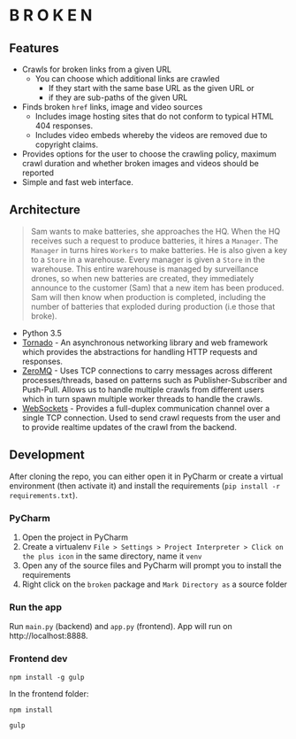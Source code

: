 # B R O K E N

## Features
* Crawls for broken links from a given URL
    - You can choose which additional links are crawled
        + If they start with the same base URL as the given URL or
        + if they are sub-paths of the given URL
* Finds broken `href` links, image and video sources
    - Includes image hosting sites that do not conform to typical HTML 404 responses.
    - Includes video embeds whereby the videos are removed due to copyright claims.
* Provides options for the user to choose the crawling policy, maximum crawl duration and whether broken images and videos should be reported
* Simple and fast web interface.

## Architecture

>Sam wants to make batteries, she approaches the HQ. When the HQ receives such a request to produce batteries, it hires a `Manager`. The `Manager` in turns hires `Workers` to make batteries. He is also given a key to a `Store` in a warehouse. Every manager is given a `Store` in the warehouse. This entire warehouse is managed by surveillance drones, so when new batteries are created, they immediately announce to the customer (Sam) that a new item has been produced. Sam will then know when production is completed, including the number of batteries that exploded during production (i.e those that broke).

* Python 3.5
* [Tornado](http://www.tornadoweb.org/en/stable/) - An asynchronous networking library and web framework which provides the abstractions for handling HTTP requests and responses.
* [ZeroMQ](http://zeromq.org/) - Uses TCP connections to carry messages across different processes/threads, based on patterns such as Publisher-Subscriber and Push-Pull. Allows us to handle multiple crawls from different users which in turn spawn multiple worker threads to handle the crawls.
* [WebSockets](https://en.wikipedia.org/wiki/WebSocket) - Provides a full-duplex communication channel over a single TCP connection. Used to send crawl requests from the user and to provide realtime updates of the crawl from the backend.

## Development
After cloning the repo, you can either open it in PyCharm or create a virtual environment (then activate it) and install the requirements (`pip install -r requirements.txt`).

### PyCharm
1. Open the project in PyCharm
2. Create a virtualenv `File > Settings > Project Interpreter > Click on the plus icon` in the same directory, name it `venv`
3. Open any of the source files and PyCharm will prompt you to install the requirements
4. Right click on the `broken` package and `Mark Directory as` a source folder

### Run the app
Run `main.py` (backend) and `app.py` (frontend). App will run on http://localhost:8888.

### Frontend dev
`npm install -g gulp`

In the frontend folder:

`npm install`

`gulp`
